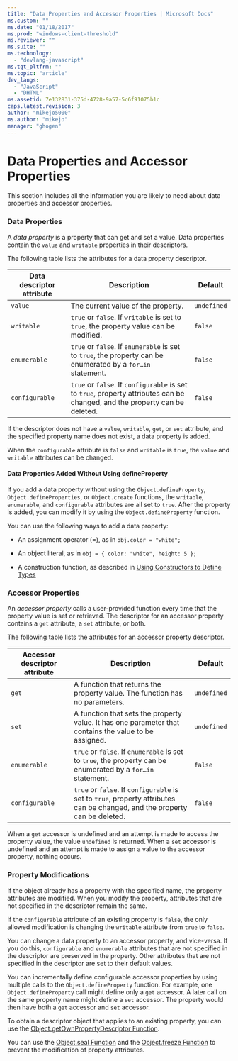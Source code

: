 ```yaml
---
title: "Data Properties and Accessor Properties | Microsoft Docs"
ms.custom: ""
ms.date: "01/18/2017"
ms.prod: "windows-client-threshold"
ms.reviewer: ""
ms.suite: ""
ms.technology: 
  - "devlang-javascript"
ms.tgt_pltfrm: ""
ms.topic: "article"
dev_langs: 
  - "JavaScript"
  - "DHTML"
ms.assetid: 7e132831-375d-4728-9a57-5c6f91075b1c
caps.latest.revision: 3
author: "mikejo5000"
ms.author: "mikejo"
manager: "ghogen"
---
```

# Data Properties and Accessor Properties
This section includes all the information you are likely to need about data properties and accessor properties.  
  
### Data Properties  
 A *data property* is a property that can get and set a value. Data properties contain the `value` and `writable` properties in their descriptors.  
  
 The following table lists the attributes for a data property descriptor.  
  
|Data descriptor attribute|Description|Default|  
|-------------------------------|-----------------|-------------|  
|`value`|The current value of the property.|`undefined`|  
|`writable`|`true` or `false`. If `writable` is set to `true`, the property value can be modified.|`false`|  
|`enumerable`|`true` or `false`. If `enumerable` is set to `true`, the property can be enumerated by a `for…in` statement.|`false`|  
|`configurable`|`true` or `false`. If `configurable` is set to `true`, property attributes can be changed, and the property can be deleted.|`false`|  
  
 If the descriptor does not have a `value`, `writable`, `get`, or `set` attribute, and the specified property name does not exist, a data property is added.  
  
 When the `configurable` attribute is `false` and `writable` is `true`, the `value` and `writable` attributes can be changed.  
  
#### Data Properties Added Without Using defineProperty  
 If you add a data property without using the `Object.defineProperty`, `Object.defineProperties`, or `Object.create` functions, the `writable`, `enumerable`, and `configurable` attributes are all set to `true`. After the property is added, you can modify it by using the `Object.defineProperty` function.  
  
 You can use the following ways to add a data property:  
  
-   An assignment operator (=), as in `obj.color = "white";`  
  
-   An object literal, as in `obj = { color: "white", height: 5 };`  
  
-   A construction function, as described in [Using Constructors to Define Types](../../javascript/advanced/using-constructors-to-define-types.md)  
  
### Accessor Properties  
 An *accessor property* calls a user-provided function every time that the property value is set or retrieved. The descriptor for an accessor property contains a `get` attribute, a `set` attribute, or both.  
  
 The following table lists the attributes for an accessor property descriptor.  
  
|Accessor descriptor attribute|Description|Default|  
|-----------------------------------|-----------------|-------------|  
|`get`|A function that returns the property value. The function has no parameters.|`undefined`|  
|`set`|A function that sets the property value. It has one parameter that contains the value to be assigned.|`undefined`|  
|`enumerable`|`true` or `false`. If `enumerable` is set to `true`, the property can be enumerated by a `for…in` statement.|`false`|  
|`configurable`|`true` or `false`. If `configurable` is set to `true`, property attributes can be changed, and the property can be deleted.|`false`|  
  
 When a `get` accessor is undefined and an attempt is made to access the property value, the value `undefined` is returned. When a `set` accessor is undefined and an attempt is made to assign a value to the accessor property, nothing occurs.  
  
### Property Modifications  
 If the object already has a property with the specified name, the property attributes are modified. When you modify the property, attributes that are not specified in the descriptor remain the same.  
  
 If the `configurable` attribute of an existing property is `false`, the only allowed modification is changing the `writable` attribute from `true` to `false`.  
  
 You can change a data property to an accessor property, and vice-versa. If you do this, `configurable` and `enumerable` attributes that are not specified in the descriptor are preserved in the property. Other attributes that are not specified in the descriptor are set to their default values.  
  
 You can incrementally define configurable accessor properties by using multiple calls to the `Object.defineProperty` function. For example, one `Object.defineProperty` call might define only a `get` accessor. A later call on the same property name might define a `set` accessor. The property would then have both a `get` accessor and `set` accessor.  
  
 To obtain a descriptor object that applies to an existing property, you can use the [Object.getOwnPropertyDescriptor Function](../../javascript/reference/object-getownpropertydescriptor-function-javascript.md).  
  
 You can use the [Object.seal Function](../../javascript/reference/object-seal-function-javascript.md) and the [Object.freeze Function](../../javascript/reference/object-freeze-function-javascript.md) to prevent the modification of property attributes.